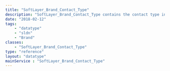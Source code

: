 ```yaml
---
title: "SoftLayer_Brand_Contact_Type"
description: "SoftLayer_Brand_Contact_Type contains the contact type information for the brand contacts such as Corporate or Support contact type "
date: "2018-02-12"
tags:
    - "datatype"
    - "sldn"
    - "Brand"
classes:
    - "SoftLayer_Brand_Contact_Type"
type: "reference"
layout: "datatype"
mainService : "SoftLayer_Brand_Contact_Type"
---
```

